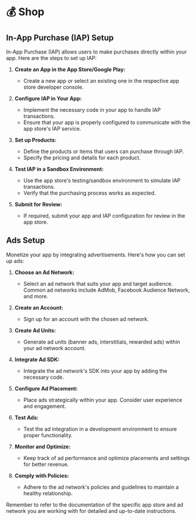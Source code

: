 # 💰 Shop

## In-App Purchase (IAP) Setup

In-App Purchase (IAP) allows users to make purchases directly within your app. Here are the steps to set up IAP:

1. **Create an App in the App Store/Google Play:**
   - Create a new app or select an existing one in the respective app store developer console.

2. **Configure IAP in Your App:**
   - Implement the necessary code in your app to handle IAP transactions.
   - Ensure that your app is properly configured to communicate with the app store's IAP service.

3. **Set up Products:**
   - Define the products or items that users can purchase through IAP.
   - Specify the pricing and details for each product.

4. **Test IAP in a Sandbox Environment:**
   - Use the app store's testing/sandbox environment to simulate IAP transactions.
   - Verify that the purchasing process works as expected.

5. **Submit for Review:**
   - If required, submit your app and IAP configuration for review in the app store.

## Ads Setup

Monetize your app by integrating advertisements. Here's how you can set up ads:

1. **Choose an Ad Network:**
   - Select an ad network that suits your app and target audience. Common ad networks include AdMob, Facebook Audience Network, and more.

2. **Create an Account:**
   - Sign up for an account with the chosen ad network.

3. **Create Ad Units:**
   - Generate ad units (banner ads, interstitials, rewarded ads) within your ad network account.

4. **Integrate Ad SDK:**
   - Integrate the ad network's SDK into your app by adding the necessary code.

5. **Configure Ad Placement:**
   - Place ads strategically within your app. Consider user experience and engagement.

6. **Test Ads:**
   - Test the ad integration in a development environment to ensure proper functionality.

7. **Monitor and Optimize:**
   - Keep track of ad performance and optimize placements and settings for better revenue.

8. **Comply with Policies:**
   - Adhere to the ad network's policies and guidelines to maintain a healthy relationship.

Remember to refer to the documentation of the specific app store and ad network you are working with for detailed and up-to-date instructions.
